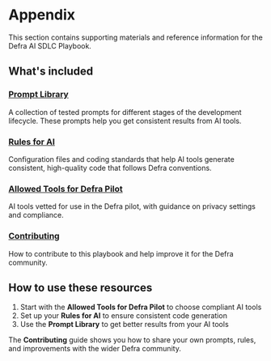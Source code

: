# Appendix

This section contains supporting materials and reference information for the Defra AI SDLC Playbook.

## What's included

### [Prompt Library](prompt-library/README.md)
A collection of tested prompts for different stages of the development lifecycle. These prompts help you get consistent results from AI tools.

### [Rules for AI](rules-for-ai/README.md) 
Configuration files and coding standards that help AI tools generate consistent, high-quality code that follows Defra conventions.

### [Allowed Tools for Defra Pilot](defra-approved-tools.md)
AI tools vetted for use in the Defra pilot, with guidance on privacy settings and compliance.

### [Contributing](CONTRIBUTING.md)
How to contribute to this playbook and help improve it for the Defra community.

## How to use these resources

1. Start with the **Allowed Tools for Defra Pilot** to choose compliant AI tools
2. Set up your **Rules for AI** to ensure consistent code generation
3. Use the **Prompt Library** to get better results from your AI tools

The **Contributing** guide shows you how to share your own prompts, rules, and improvements with the wider Defra community. 